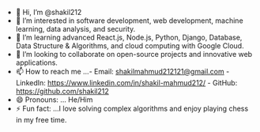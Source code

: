 - 👋 Hi, I’m @shakil212
- 👀 I’m interested in software development, web development, machine learning, data analysis, and security.
- 🌱 I’m learning advanced React.js, Node.js, Python, Django, Database, Data Structure & Algorithms, and cloud computing with Google Cloud.  
- 💞️ I’m looking to collaborate on open-source projects and innovative web applications. 
- 📫 How to reach me ...- Email: shakilmahmud212121@gmail.com
                        - LinkedIn: https://www.linkedin.com/in/shakil-mahmud212/
                        - GitHub: https://github.com/shakil212 
- 😄 Pronouns: ... He/Him
- ⚡ Fun fact: ...I love solving complex algorithms and enjoy playing chess in my free time.

<!---
shakil212/shakil212 is a ✨ special ✨ repository because its `README.md` (this file) appears on your GitHub profile.
You can click the Preview link to take a look at your changes.
--->
